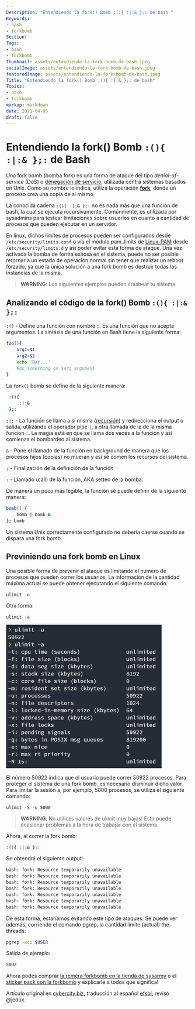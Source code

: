```yaml
---
Description: "Entendiendo la fork() Bomb :(){ :|:& };: de bash "
Keywords:
- bash
- forkbomb
Section: 
Tags:
- bash
- forkbomb
Thumbnail: assets/entendiendo-la-fork-bomb-de-bash.jpeg
socialImage: assets/entendiendo-la-fork-bomb-de-bash.jpeg
featuredImage: assets/entendiendo-la-fork-bomb-de-bash.jpeg
Title: "Entendiendo la fork() Bomb :(){ :|:& };: de bash"
Topics:
- bash
- forkbomb
markup: markdown
date: 2021-04-05
draft: false
---
```

# Entendiendo la fork() Bomb ``` :(){ :|:& };: ``` de Bash

Una fork bomb (bomba fork) es una forma de ataque del tipo _denial-of-service_ (DoS) o [denegación de servicio](https://es.wikipedia.org/wiki/Ataque_de_denegaci%C3%B3n_de_servicio), utilizada contra sistemas basados en Unix. Como su nombre lo indica, utiliza la operación **[fork](https://en.wikipedia.org/wiki/Fork_(system_call))**, donde un proceso crea una copia de sí mismo. 

La conocida cadena ``` :(){ :|:& };: ``` no es nada más que una función de bash, la cual se ejecuta recursivamente. Comúnmente, es utilizada por sysadmins para testear limitaciones sobre usuarios en cuanto a cantidad de procesos que pueden ejecutar en un servidor. 

En linux, dichos límites de procesos pueden ser configurados desde ``` /etc/security/limits.conf ``` o vía el módulo pam_limits de [Linux-PAM](https://wiki.archlinux.org/index.php/PAM_(Espa%C3%B1ol)) desde ``` /etc/security/limits.d ``` y así poder evitar esta forma de ataque. Una vez activada la bomba de forma exitosa en el sistema, puede no ser posible retornar a un estado de operación normal sin tener que realizar un reboot forzado, ya que la única solución a una fork bomb es destruir todas las instancias de la misma.

<!--more-->

> **WARNING**: Los siguientes ejemplos pueden crashear tu sistema.

##  Analizando el código de la fork() Bomb ``` :(){ :|:& };: ```

`:()` - Define una función con nombre `:`. Es una función que no acepta argumentos. La sintáxis de una función en Bash tiene la siguiente forma:


```bash
foo(){
    arg1=$1
    arg2=$2
    echo 'Bar...'
    #do_something on $arg argument
}
```

La `fork()` bomb se define de la siguiente manera:

```bash
 :(){
     :|:&
 };:
```

`:|:` - La función se llama a sí misma ([recursión](/blog/posts/entendiendo-la-fork-bomb-de-bash/)) y redirecciona el output o salida, utilizando el operador pipe `|`, a otra llamada de la de la misma funcion `:`. La magia está en que se llama dos veces a la función y así comienza el bombardeo al sistema.

`&` - Pone el llamado de la función en background de manera que los procesos hijos (copias) no mueran y así se comen los recursos del sistema.  

`;` - Finalización de la definición de la función

`:` - Llamado (call) de la función, AKA setteo de la bomba.

De manera un poco más legible, la función se puede definir de la siguiente manera:

```bash
bomb() {
    bomb | bomb &
}; bomb
```

Un sistema Unix correctamente configurado no debería caerse cuando se dispara una fork bomb. 

## Previniendo una fork bomb en Linux

Una posible forma de prevenir el ataque es limitando el numero de procesos que pueden correr los usuarios. La información de la cantidad máxima actual se puede obtener ejecutando el siguiente comando:

```
ulimit -u
```

Otra forma:

``` 
ulimit -a
```

![Ejecución comando ulimit -a](assets/fork-bomb-ulimit-a.png)

 El número 50922 indica que el usuario puede correr 50922 procesos. Para proteger el sistema de una fork bomb, es necesario disminuir dicho valor. Para limitar la sesión a, por ejemplo, 5000 procesos, se utiliza el siguiente comando:

```
ulimit -S -u 5000
```

> **WARNING**: No utilices valores de ulimit muy bajos! Esto puede ocasionar problemas a la hora de trabajar con el sistema. 

Ahora, al correr la fork bomb:

```bash
:(){ :|:& };:
```

Se obtendrá el siguiente output:

```bash
bash: fork: Resource temporarily unavailable
bash: fork: Resource temporarily unavailable
bash: fork: Resource temporarily unavailable
bash: fork: Resource temporarily unavailable
bash: fork: Resource temporarily unavailable
bash: fork: Resource temporarily unavailable
bash: fork: Resource temporarily unavailable
```

De esta forma, estaríamos evitando este tipo de ataques. Se puede ver además, corriendo el comando pgrep, la cantidad límite (actual) the threads:

```bash
pgrep -wcu $USER
```

Salida de ejemplo:

```bash
5002
```

Ahora podes comprar [la remera forkbomb en la tienda de sysarmy](https://tienda.sysarmy.com/productos/fork/?variant=107398458) o el [sticker pack con la forkbomb](https://tienda.sysarmy.com/productos/sysarmy-sticker-pack-0/) y explicarle a todos que significa!

Artículo original en [cybercity.biz](https://www.cyberciti.biz/faq/understanding-bash-fork-bomb/), traducción al español [efsbl](https://github.com/efsbl), revisó @jedux.